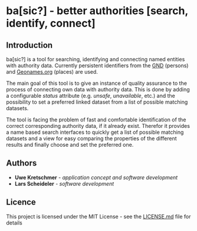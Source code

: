 # ba[sic?] - better authorities [search, identify, connect]


## Introduction

ba[sic?] is a tool for searching, identifying and connecting named entities  with authority data. Currently persistent identifiers from the [GND](http://www.dnb.de/EN/Standardisierung/GND/gnd_node.html) (persons) and [Geonames.org](http://www.geonames.org/) (places) are used.

The main goal of this tool is to give an instance of quality assurance to the process of connecting own data with authority data. This is done by adding a configurable *status* attribute (e.g. *unsafe*, *unavailable*, etc.) and the possibility to set a preferred linked dataset from a list of possible matching datasets.

The tool is facing the problem of fast and comfortable identification of the correct corresponding authority data, if it already exist. Therefor it provides a name based search interfaces to quickly get a list of possible matching datasets and a view for easy comparing the properties of the different results and finally choose and set the preferred one.

## Authors

* **Uwe Kretschmer** - *application concept and software development* 
* **Lars Scheideler** - *software development*

## Licence
This project is licensed under the MIT License - see the [LICENSE.md](LICENSE.md)
 file for details






